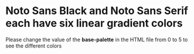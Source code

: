 # Noto Sans Black and Noto Sans Serif each have six linear gradient colors

Please change the value of the **base-palette** in the HTML file from 0 to 5 to see the different colors

